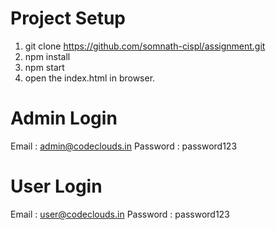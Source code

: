 <!-- Project Description-->
# Project Setup

1. git clone https://github.com/somnath-cispl/assignment.git
2. npm install
3. npm start
4. open the index.html in browser.

# Admin Login

Email : admin@codeclouds.in
Password : password123


# User Login

Email : user@codeclouds.in
Password : password123


